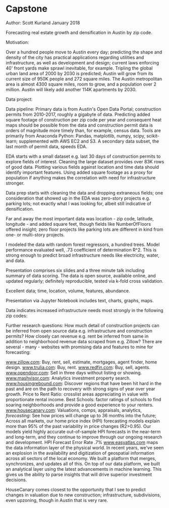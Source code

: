 # Capstone


Author: Scott Kurland
January 2018

Forecasting real estate growth and densification in Austin by zip code.


Motivation:

Over a hundred people move to Austin every day; predicting the shape and density of the city has practical applications regarding utilities and infrastructure, as well as development and design; current laws enforcing 40' front yards make sprawl inevitable, for example.  Tripling the global urban land area of 2000 by 2030 is predicted; Austin will grow from its current size of 950K people and 272 square miles. The Austin metropolitan area is almost 4300 square miles, room to grow, and a population over 2 million. Austin will likely add another 114K apartments by 2030.


Data project:

Data pipeline: 
Primary data is from Austin's Open Data Portal; construction permits from 2010-2017, roughly a gigabyte of data. Predicting added square footage of construction per zip code per year and consequent heat maps should be possible from the data and construction permit data is orders of magnitude more timely than, for example, census data. Tools are primarily from Anaconda Python: Pandas, matplotlib, numpy, scipy, scikit-learn; supplemented with AWS EC2 and S3. A secondary data subset, the last month of permit data, speeds EDA.

EDA starts with a small dataset e.g. last 30 days of construction permits to explore fields of interest. Cleaning the large dataset provides over 83K rows of good data. Plotting various fields against location and time data should identify important features. Using added square footage as a proxy for population if anything makes the correlation with need for infrastructure stronger.

Data prep starts with cleaning the data and dropping extraneous fields; one consideration that showed up in the EDA was zero-story projects e.g. parking lots; not exactly what I was looking for, albeit still indicative of densification.

Far and away the most important data was location - zip code, latitude, longitude - and added square feet, though fields like NumberOfFloors offered insight; zero floor projects like parking lots are different in kind from one- or multi-story projects.


I modeled the data with random forest regressors, a hundred trees. Model performance evaluated well, .73 coefficient of determination R^2. This is strong enough to predict broad infrastructure needs like electricity, water, and data.

Presentation comprises six slides and a three minute talk including summary of data scoring. The data is open source, available online, and updated regularly; definitely reproducible, tested via k-fold cross validation.

Excellent data; time, location, volume, features, abundance.

Presentation via Jupyter Notebook includes text, charts, graphs, maps.

Data indicates increased infrastructure needs most strongly in the following zip codes:

Further research questions: How much detail of construction projects can be inferred from open source data e.g. infrastructure and construction permits? How closely can revenue e.g. rent be inferred from same in addition to neighborhood revenue data scraped from e.g. Zillow? There are several - many - websites with promising data and features to mine for forecasting:

www.zillow.com: Buy, rent, sell, estimate, mortgages, agent finder, home design.
www.trulia.com: Buy, rent.
www.redfin.com: Buy, sell, agents.
www.opendoor.com: Sell in three days without listing or showing.
www.mashvisor.com: Analytics investment property search.
www.housingrebound.com: Discover regions that have been hit hard in the past and are on the path to recovery with strong signs of year over year growth. Price to Rent Ratio: crosslist areas appreciating in value with proportionate rental income. Best Schools: factor ratings of schools to find soaring neighborhoods and provide a good experience to your renters.
www.housecanary.com: Valuations, comps, appraisals, analytics, *forecasting*: See how prices will change up to 36 months into the future; Across all markets, our home price index (HPI) forecasting models explain more than 95% of the past variability in price changes (R2>0.95). Our models yield highly accurate out-of-sample HPI forecasts in the near-term and long-term, and they continue to improve through our ongoing research and development. HPI Forecast Error Rate .7% 
www.easyatlas.com maps the data information layer of the physical world. In recent years, we've seen an explosion in the availability and digitization of geospatial information across all sectors of the local economy. We built a platform that merges, synchronizes, and updates all of this. On top of our data platform, we built an analytical layer using the latest advancements in machine learning. This gives us the ability to parse insights that will drive superior investment decisions.


HouseCanary comes closest to the opportunity that I see to predict changes in valuation due to new construction; infrastructure, subdivisions, even upzoning, though in Austin that is very rare.
